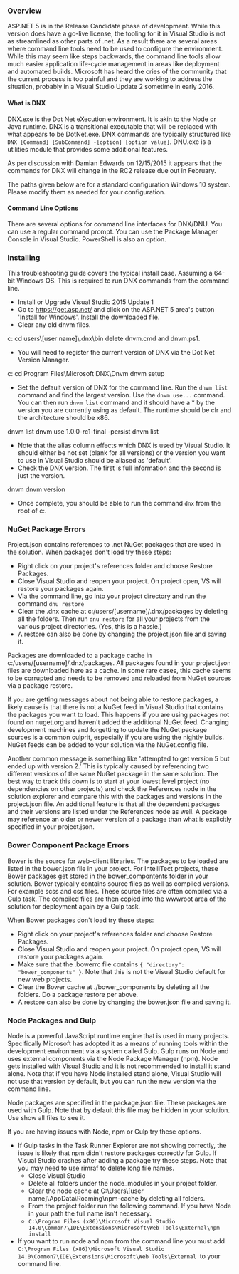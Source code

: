 
### **Overview**

ASP.NET 5 is in the Release Candidate phase of development. While this version does have a go-live license, the tooling for it in Visual Studio is not as streamlined as other parts of .net. As a result there are several areas where command line tools need to be used to configure the environment. While this may seem like steps backwards, the command line tools allow much easier application life-cycle management in areas like deployment and automated builds. Microsoft has heard the cries of the community that the current process is too painful and they are working to address the situation, probably in a Visual Studio Update 2 sometime in early 2016.

#### **What is DNX**

DNX.exe is the Dot Net eXecution environment. It is akin to the Node or Java runtime. DNX is a transitional executable that will be replaced with what appears to be DotNet.exe. DNX commands are typically structured like `DNX [Command] [SubCommand] -[option] [option value]`. DNU.exe is a utilities module that provides some additional features.

As per discussion with Damian Edwards on 12/15/2015 it appears that the commands for DNX will change in the RC2 release due out in February.

The paths given below are for a standard configuration Windows 10 system. Please modify them as needed for your configuration.

#### **Command Line Options**

There are several options for command line interfaces for DNX/DNU. You can use a regular command prompt. You can use the Package Manager Console in Visual Studio. PowerShell is also an option.

### **Installing**

This troubleshooting guide covers the typical install case. Assuming a 64-bit Windows OS. This is required to run DNX commands from the command line.

- Install or Upgrade Visual Studio 2015 Update 1
- Go to https://get.asp.net/ and click on the ASP.NET 5 area's button 'Install for Windows'. Install the downloaded file.
- Clear any old dnvm files.

c:
cd users\\\[user name\]\\.dnx\\bin
delete dnvm.cmd and dnvm.ps1.

- You will need to register the current version of DNX via the Dot Net Version Manager.

c:
cd Program Files\\Microsoft DNX\\Dnvm
dnvm setup

- Set the default version of DNX for the command line. Run the `dnvm list` command and find the largest version. Use the `dnvm use...` command. You can then run `dnvm list` command and it should have a \* by the version you are currently using as default. The runtime should be clr and the architecture should be x86.

dnvm list
dnvm use 1.0.0-rc1-final -persist
dnvm list

- Note that the alias column effects which DNX is used by Visual Studio. It should either be not set (blank for all versions) or the version you want to use in Visual Studio should be aliased as 'default'.
- Check the DNX version. The first is full information and the second is just the version.

dnvm
dnvm version

- Once complete, you should be able to run the command `dnx` from the root of c:.

### **NuGet Package Errors**

Project.json contains references to .net NuGet packages that are used in the solution. When packages don't load try these steps:

- Right click on your project's references folder and choose Restore Packages.
- Close Visual Studio and reopen your project. On project open, VS will restore your packages again.
- Via the command line, go into your project directory and run the command `dnu restore`
- Clear the .dnx cache at c:/users/\[username\]/.dnx/packages by deleting all the folders. Then run `dnu restore` for all your projects from the various project directories. (Yes, this is a hassle.)
- A restore can also be done by changing the project.json file and saving it.

Packages are downloaded to a package cache in c:/users/\[username\]/.dnx/packages. All packages found in your project.json files are downloaded here as a cache. In some rare cases, this cache seems to be corrupted and needs to be removed and reloaded from NuGet sources via a package restore.

If you are getting messages about not being able to restore packages, a likely cause is that there is not a NuGet feed in Visual Studio that contains the packages you want to load. This happens if you are using packages not found on nuget.org and haven't added the additional NuGet feed. Changing development machines and forgetting to update the NuGet package sources is a common culprit, especially if you are using the nightly builds. NuGet feeds can be added to your solution via the NuGet.config file.

Another common message is something like 'attempted to get version 5 but ended up with version 2.' This is typically caused by referencing two different versions of the same NuGet package in the same solution. The best way to track this down is to start at your lowest level project (no dependencies on other projects) and check the References node in the solution explorer and compare this with the packages and versions in the project.json file. An additional feature is that all the dependent packages and their versions are listed under the References node as well. A package may reference an older or newer version of a package than what is explicitly specified in your project.json.

### **Bower Component Package Errors**

Bower is the source for web-client libraries. The packages to be loaded are listed in the bower.json file in your project. For IntelliTect projects, these Bower packages get stored in the bower\_compontents folder in your solution. Bower typically contains source files as well as compiled versions. For example scss and css files. These source files are often compiled via a Gulp task. The compiled files are then copied into the wwwroot area of the solution for deployment again by a Gulp task.

When Bower packages don't load try these steps:

- Right click on your project's references folder and choose Restore Packages.
- Close Visual Studio and reopen your project. On project open, VS will restore your packages again.
- Make sure that the .bowerrc file contains `{ "directory": "bower_components" }`. Note that this is not the Visual Studio default for new web projects.
- Clear the Bower cache at ./bower\_components by deleting all the folders. Do a package restore per above.
- A restore can also be done by changing the bower.json file and saving it.

### **Node Packages and Gulp**

Node is a powerful JavaScript runtime engine that is used in many projects. Specifically Microsoft has adopted it as a means of running tools within the development environment via a system called Gulp. Gulp runs on Node and uses external components via the Node Package Manager (npm). Node gets installed with Visual Studio and it is not recommended to install it stand alone. Note that if you have Node installed stand alone, Visual Studio will not use that version by default, but you can run the new version via the command line.

Node packages are specified in the package.json file. These packages are used with Gulp. Note that by default this file may be hidden in your solution. Use show all files to see it.

If you are having issues with Node, npm or Gulp try these options.

- If Gulp tasks in the Task Runner Explorer are not showing correctly, the issue is likely that npm didn't restore packages correctly for Gulp. If Visual Studio crashes after adding a package try these steps. Note that you may need to use rimraf to delete long file names.
    - Close Visual Studio
    - Delete all folders under the node\_modules in your project folder.
    - Clear the node cache at C:\\Users\\\[user name\]\\AppData\\Roaming\\npm-cache by deleting all folders.
    - From the project folder run the following command. If you have Node in your path the full name isn't necessary.
    - `C:\Program Files (x86)\Microsoft Visual Studio 14.0\Common7\IDE\Extensions\Microsoft\Web Tools\External\npm install`
- If you want to run node and npm from the command line you must add `C:\Program Files (x86)\Microsoft Visual Studio 14.0\Common7\IDE\Extensions\Microsoft\Web Tools\External`  to your command line.
